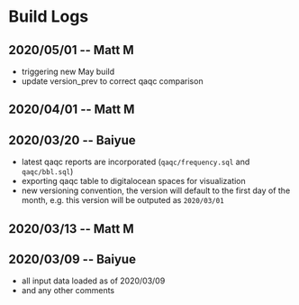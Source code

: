 # Build Logs

## 2020/05/01 -- Matt M
+ triggering new May build
+ update version_prev to correct qaqc comparison

## 2020/04/01 -- Matt M

## 2020/03/20 -- Baiyue
+ latest qaqc reports are incorporated (`qaqc/frequency.sql` and `qaqc/bbl.sql`)
+ exporting qaqc table to digitalocean spaces for visualization
+ new versioning convention, the version will default to the first day of the month, e.g. this version will be outputed as `2020/03/01`

## 2020/03/13 -- Matt M

## 2020/03/09 -- Baiyue
+ all input data loaded as of 2020/03/09
+ and any other comments
